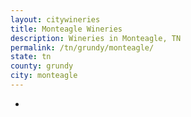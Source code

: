 ```yaml
---
layout: citywineries
title: Monteagle Wineries
description: Wineries in Monteagle, TN
permalink: /tn/grundy/monteagle/
state: tn
county: grundy
city: monteagle
---
```

-
